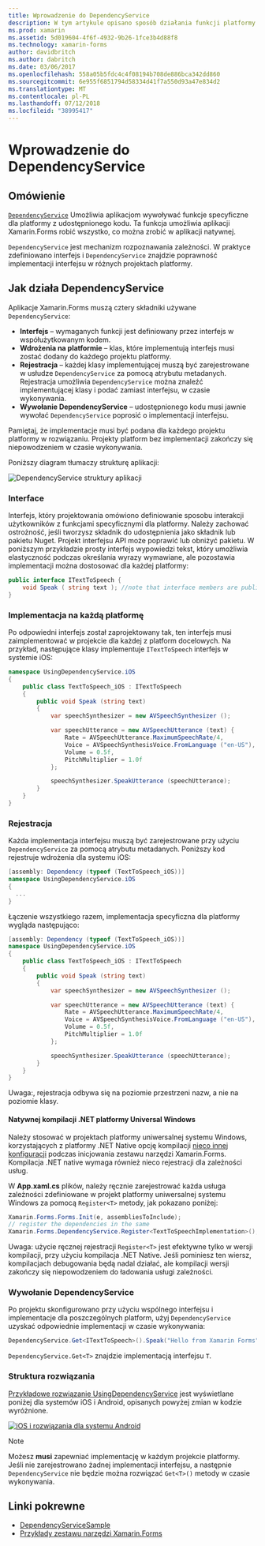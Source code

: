 ```yaml
---
title: Wprowadzenie do DependencyService
description: W tym artykule opisano sposób działania funkcji platformy natywnej dostępu klasy DependencyService zestawu narzędzi Xamarin.Forms.
ms.prod: xamarin
ms.assetid: 5d019604-4f6f-4932-9b26-1fce3b4d88f8
ms.technology: xamarin-forms
author: davidbritch
ms.author: dabritch
ms.date: 03/06/2017
ms.openlocfilehash: 558a05b5fdc4c4f08194b708de886bca342dd860
ms.sourcegitcommit: 6e955f6851794d58334d41f7a550d93a47e834d2
ms.translationtype: MT
ms.contentlocale: pl-PL
ms.lasthandoff: 07/12/2018
ms.locfileid: "38995417"
---
```

# <a name="introduction-to-dependencyservice"></a>Wprowadzenie do DependencyService

## <a name="overview"></a>Omówienie

[`DependencyService`](xref:Xamarin.Forms.DependencyService) Umożliwia aplikacjom wywoływać funkcje specyficzne dla platformy z udostępnionego kodu. Ta funkcja umożliwia aplikacji Xamarin.Forms robić wszystko, co można zrobić w aplikacji natywnej.

`DependencyService` jest mechanizm rozpoznawania zależności. W praktyce zdefiniowano interfejs i `DependencyService` znajdzie poprawność implementacji interfejsu w różnych projektach platformy.

## <a name="how-dependencyservice-works"></a>Jak działa DependencyService

Aplikacje Xamarin.Forms muszą cztery składniki używane `DependencyService`:

- **Interfejs** &ndash; wymaganych funkcji jest definiowany przez interfejs w współużytkowanym kodem.
- **Wdrożenia na platformie** &ndash; klas, które implementują interfejs musi zostać dodany do każdego projektu platformy.
- **Rejestracja** &ndash; każdej klasy implementującej muszą być zarejestrowane w usłudze `DependencyService` za pomocą atrybutu metadanych. Rejestracja umożliwia `DependencyService` można znaleźć implementującej klasy i podać zamiast interfejsu, w czasie wykonywania.
- **Wywołanie DependencyService** &ndash; udostępnionego kodu musi jawnie wywołać `DependencyService` poprosić o implementacji interfejsu.

Pamiętaj, że implementacje musi być podana dla każdego projektu platformy w rozwiązaniu. Projekty platform bez implementacji zakończy się niepowodzeniem w czasie wykonywania.

Poniższy diagram tłumaczy strukturę aplikacji:

![](introduction-images/overview-diagram.png "DependencyService struktury aplikacji")

### <a name="interface"></a>Interface

Interfejs, który projektowania omówiono definiowanie sposobu interakcji użytkowników z funkcjami specyficznymi dla platformy. Należy zachować ostrożność, jeśli tworzysz składnik do udostępnienia jako składnik lub pakietu Nuget. Projekt interfejsu API może poprawić lub obniżyć pakietu. W poniższym przykładzie prosty interfejs wypowiedzi tekst, który umożliwia elastyczność podczas określania wyrazy wymawiane, ale pozostawia implementacji można dostosować dla każdej platformy:

```csharp
public interface ITextToSpeech {
    void Speak ( string text ); //note that interface members are public by default
}
```

### <a name="implementation-per-platform"></a>Implementacja na każdą platformę

Po odpowiedni interfejs został zaprojektowany tak, ten interfejs musi zaimplementować w projekcie dla każdej z platform docelowych. Na przykład, następujące klasy implementuje `ITextToSpeech` interfejs w systemie iOS:

```csharp
namespace UsingDependencyService.iOS
{
    public class TextToSpeech_iOS : ITextToSpeech
    {
        public void Speak (string text)
        {
            var speechSynthesizer = new AVSpeechSynthesizer ();

            var speechUtterance = new AVSpeechUtterance (text) {
                Rate = AVSpeechUtterance.MaximumSpeechRate/4,
                Voice = AVSpeechSynthesisVoice.FromLanguage ("en-US"),
                Volume = 0.5f,
                PitchMultiplier = 1.0f
            };

            speechSynthesizer.SpeakUtterance (speechUtterance);
        }
    }
}
```

### <a name="registration"></a>Rejestracja

Każda implementacja interfejsu muszą być zarejestrowane przy użyciu `DependencyService` za pomocą atrybutu metadanych. Poniższy kod rejestruje wdrożenia dla systemu iOS:

```csharp
[assembly: Dependency (typeof (TextToSpeech_iOS))]
namespace UsingDependencyService.iOS
{
  ...
}
```

Łączenie wszystkiego razem, implementacja specyficzna dla platformy wygląda następująco:

```csharp
[assembly: Dependency (typeof (TextToSpeech_iOS))]
namespace UsingDependencyService.iOS
{
    public class TextToSpeech_iOS : ITextToSpeech
    {
        public void Speak (string text)
        {
            var speechSynthesizer = new AVSpeechSynthesizer ();

            var speechUtterance = new AVSpeechUtterance (text) {
                Rate = AVSpeechUtterance.MaximumSpeechRate/4,
                Voice = AVSpeechSynthesisVoice.FromLanguage ("en-US"),
                Volume = 0.5f,
                PitchMultiplier = 1.0f
            };

            speechSynthesizer.SpeakUtterance (speechUtterance);
        }
    }
}
```

Uwaga:, rejestracja odbywa się na poziomie przestrzeni nazw, a nie na poziomie klasy.

#### <a name="universal-windows-platform-net-native-compilation"></a>Natywnej kompilacji .NET platformy Universal Windows

Należy stosować w projektach platformy uniwersalnej systemu Windows, korzystających z platformy .NET Native opcję kompilacji [nieco innej konfiguracji](~/xamarin-forms/platform/windows/installation/index.md#target-invocation-exception) podczas inicjowania zestawu narzędzi Xamarin.Forms. Kompilacja .NET native wymaga również nieco rejestracji dla zależności usług.

W **App.xaml.cs** plików, należy ręcznie zarejestrować każda usługa zależności zdefiniowane w projekt platformy uniwersalnej systemu Windows za pomocą `Register<T>` metody, jak pokazano poniżej:

```csharp
Xamarin.Forms.Forms.Init(e, assembliesToInclude);
// register the dependencies in the same
Xamarin.Forms.DependencyService.Register<TextToSpeechImplementation>();
```

Uwaga: użycie ręcznej rejestracji `Register<T>` jest efektywne tylko w wersji kompilacji, przy użyciu kompilacja .NET Native. Jeśli pominiesz ten wiersz, kompilacjach debugowania będą nadal działać, ale kompilacji wersji zakończy się niepowodzeniem do ładowania usługi zależności.

### <a name="call-to-dependencyservice"></a>Wywołanie DependencyService

Po projektu skonfigurowano przy użyciu wspólnego interfejsu i implementacje dla poszczególnych platform, użyj `DependencyService` uzyskać odpowiednie implementacji w czasie wykonywania:

```csharp
DependencyService.Get<ITextToSpeech>().Speak("Hello from Xamarin Forms");
```

`DependencyService.Get<T>` znajdzie implementacją interfejsu `T`.

### <a name="solution-structure"></a>Struktura rozwiązania

[Przykładowe rozwiązanie UsingDependencyService](https://developer.xamarin.com/samples/UsingDependencyService/) jest wyświetlane poniżej dla systemów iOS i Android, opisanych powyżej zmian w kodzie wyróżnione.

 [![iOS i rozwiązania dla systemu Android](introduction-images/solution-sml.png "DependencyService przykładowe rozwiązanie struktury")](introduction-images/solution.png#lightbox "DependencyService przykładowe rozwiązanie struktury")

> [!NOTE]
> Możesz **musi** zapewniać implementację w każdym projekcie platformy. Jeśli nie zarejestrowano żadnej implementacji interfejsu, a następnie `DependencyService` nie będzie można rozwiązać `Get<T>()` metody w czasie wykonywania.


## <a name="related-links"></a>Linki pokrewne

- [DependencyServiceSample](https://developer.xamarin.com/samples/xamarin-forms/UsingDependencyService/)
- [Przykłady zestawu narzędzi Xamarin.Forms](https://developer.xamarin.com/samples/xamarin-forms/all/)
